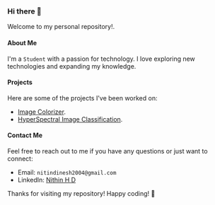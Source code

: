 ### Hi there 👋

Welcome to my personal repository!.

#### About Me

I'm a `Student` with a passion for technology. I love exploring new technologies and expanding my knowledge.

#### Projects

Here are some of the projects I've been worked on:

- [Image Colorizer](https://github.com/NithinHD/Image-colorizer).
- [HyperSpectral Image Classification](https://github.com/NithinHD/HyperSpectral-Image-Classification).

#### Contact Me

Feel free to reach out to me if you have any questions or just want to connect:

- Email: `nitindinesh2004@gmail.com`
- LinkedIn: [Nithin H D](https://www.linkedin.com/in/nithin-h-d/)

Thanks for visiting my repository! Happy coding! 🚀